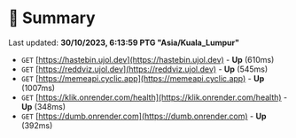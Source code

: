 # 📖 Summary
Last updated: **30/10/2023, 6:13:59 PTG "Asia/Kuala_Lumpur"**

- `GET` [https://hastebin.ujol.dev](https://hastebin.ujol.dev) - **Up** (610ms)
- `GET` [https://reddviz.ujol.dev](https://reddviz.ujol.dev) - **Up** (545ms)
- `GET` [https://memeapi.cyclic.app](https://memeapi.cyclic.app) - **Up** (1007ms)
- `GET` [https://klik.onrender.com/health](https://klik.onrender.com/health) - **Up** (348ms)
- `GET` [https://dumb.onrender.com](https://dumb.onrender.com) - **Up** (392ms)
